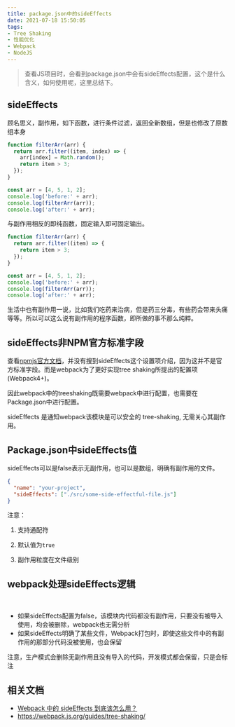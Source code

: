 ```yaml
---
title: package.json中的sideEffects
date: 2021-07-18 15:50:05
tags:
- Tree Shaking
- 性能优化
- Webpack
- NodeJS
---
```


> 查看JS项目时，会看到package.json中会有sideEffects配置，这个是什么含义，如何使用呢，这里总结下。



## sideEffects

顾名思义，副作用，如下函数，进行条件过滤，返回全新数组，但是也修改了原数组本身

```javascript
function filterArr(arr) {
  return arr.filter((item, index) => {
    arr[index] = Math.random();
    return item > 3;
  });
}

const arr = [4, 5, 1, 2];
console.log('before:' + arr);
console.log(filterArr(arr));
console.log('after:' + arr);
```

与副作用相反的即纯函数，固定输入即可固定输出。

```javascript
function filterArr(arr) {
  return arr.filter((item) => {
    return item > 3;
  });
}

const arr = [4, 5, 1, 2];
console.log('before:' + arr);
console.log(filterArr(arr));
console.log('after:' + arr);
```



生活中也有副作用一说，比如我们吃药来治病，但是药三分毒，有些药会带来头痛等等。所以可以这么说有副作用的程序函数，即所做的事不那么纯粹。

## sideEffects非NPM官方标准字段

查看[npmjs官方文档](https://docs.npmjs.com/cli/v7/configuring-npm/package-json)，并没有搜到sideEffects这个设置项介绍，因为这并不是官方标准字段。而是webpack为了更好实现tree shaking所提出的配置项(Webpack4+)。

因此webpack中的treeshaking既需要webpack中进行配置，也需要在Package.json中进行配置。

sideEffects 是通知webpack该模块是可以安全的 tree-shaking, 无需关心其副作用。



## Package.json中sideEffects值

sideEffects可以是false表示无副作用，也可以是数组，明确有副作用的文件。

```json
{
  "name": "your-project",
  "sideEffects": ["./src/some-side-effectful-file.js"]
}
```

注意：

1. 支持通配符

2. 默认值为`true`

3. 副作用粒度在文件级别

   

## webpack处理sideEffects逻辑

​	

- 如果sideEffects配置为false，该模块内代码都没有副作用，只要没有被导入使用，均会被删除，webpack也无需分析
- 如果sideEffects明确了某些文件，Webpack打包时，即使这些文件中的有副作用的那部分代码没被使用，也会保留



注意，生产模式会删除无副作用且没有导入的代码，开发模式都会保留，只是会标注



## 相关文档

- [Webpack 中的 sideEffects 到底该怎么用？](https://zhuanlan.zhihu.com/p/40052192)
- https://webpack.js.org/guides/tree-shaking/

